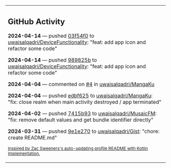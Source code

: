 <table><tr><td valign="top" width="100%">    

## GitHub Activity

**2024-04-14** — pushed [03f54f0](https://github.com/uwaisalqadri/DeviceFunctionality/commits/03f54f06f6ab11ae90032125480181d5ebd07a06) to [uwaisalqadri/DeviceFunctionality](https://github.com/uwaisalqadri/DeviceFunctionality): "feat: add app icon and refactor some code"

**2024-04-14** — pushed [989825b](https://github.com/uwaisalqadri/DeviceFunctionality/commits/989825b4ba995018f7c31cc73d50c4fcdd87321b) to [uwaisalqadri/DeviceFunctionality](https://github.com/uwaisalqadri/DeviceFunctionality): "feat: add app icon and refactor some code"

**2024-04-04** — commented on [#4](https://github.com/uwaisalqadri/MangaKu/issues/4#issuecomment-2037419956) in [uwaisalqadri/MangaKu](https://github.com/uwaisalqadri/MangaKu)

**2024-04-04** — pushed [edbf625](https://github.com/uwaisalqadri/MangaKu/commits/edbf625688917d1362703791833b2bc63a9dae5c) to [uwaisalqadri/MangaKu](https://github.com/uwaisalqadri/MangaKu): "fix: close realm when main activity destroyed / app terminated"

**2024-04-02** — pushed [7415b93](https://github.com/uwaisalqadri/MusaicFM/commits/7415b9320b3e648e47b70b0511191c1212704940) to [uwaisalqadri/MusaicFM](https://github.com/uwaisalqadri/MusaicFM): "fix: remove default values and get bundle identifier directly"

**2024-03-31** — pushed [9e1e270](https://github.com/uwaisalqadri/Gist/commits/9e1e2701a2f74cbf10f3c9ba5de30ee09c677f9c) to [uwaisalqadri/Gist](https://github.com/uwaisalqadri/Gist): "chore: create README.md"
                
<sub><a href="https://github.com/ZacSweers/ZacSweers/">Inspired by Zac Sweeners's auto-updating profile README with Kotlin Implementation.</a></sub>
        